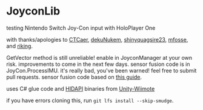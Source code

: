 # JoyconLib
testing Nintendo Switch Joy-Con input with HoloPlayer One

with thanks/apologies to [CTCaer](https://github.com/ctcaer/jc_toolkit/), [dekuNukem](https://github.com/dekuNukem/Nintendo_Switch_Reverse_Engineering), [shinyquagsire23](https://github.com/shinyquagsire23/HID-Joy-Con-Whispering), [mfosse](https://github.com/mfosse/JoyCon-Driver), and [riking](https://github.com/riking/joycon).

GetVector method is still unreliable! enable in JoyconManager at your own risk. improvements to come in the next few days. sensor fusion code is in JoyCon.ProcessIMU. it's really bad, you've been warned! feel free to submit pull requests. sensor fusion code based on [this guide](starlino.com/imu_guide.html).

uses C# glue code and [HIDAPI](https://github.com/signal11/hidapi) binaries from [Unity-Wiimote](https://github.com/Flafla2/Unity-Wiimote)

if you have errors cloning this, run `git lfs install --skip-smudge`.